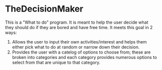 # TheDecisionMaker
This is a "What to do" program. It is meant to help the user decide what they should do if they are bored and have free time.
It meets this goal in 2 ways:
1.  Allows the user to input their own activities/interest and helps them either pick what to do at random or narrow down their decision.
2.  Provides the user with a catelog of options to choose from; these are broken into categories and each category provides numerous options to select from that are unique to that category.
